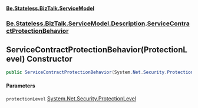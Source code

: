 #### [Be.Stateless.BizTalk.ServiceModel](README.md 'README')
### [Be.Stateless.BizTalk.ServiceModel.Description](Be.Stateless.BizTalk.ServiceModel.Description.md 'Be.Stateless.BizTalk.ServiceModel.Description').[ServiceContractProtectionBehavior](ServiceContractProtectionBehavior.md 'Be.Stateless.BizTalk.ServiceModel.Description.ServiceContractProtectionBehavior')

## ServiceContractProtectionBehavior(ProtectionLevel) Constructor

```csharp
public ServiceContractProtectionBehavior(System.Net.Security.ProtectionLevel protectionLevel);
```
#### Parameters

<a name='Be.Stateless.BizTalk.ServiceModel.Description.ServiceContractProtectionBehavior.ServiceContractProtectionBehavior(System.Net.Security.ProtectionLevel).protectionLevel'></a>

`protectionLevel` [System.Net.Security.ProtectionLevel](https://docs.microsoft.com/en-us/dotnet/api/System.Net.Security.ProtectionLevel 'System.Net.Security.ProtectionLevel')